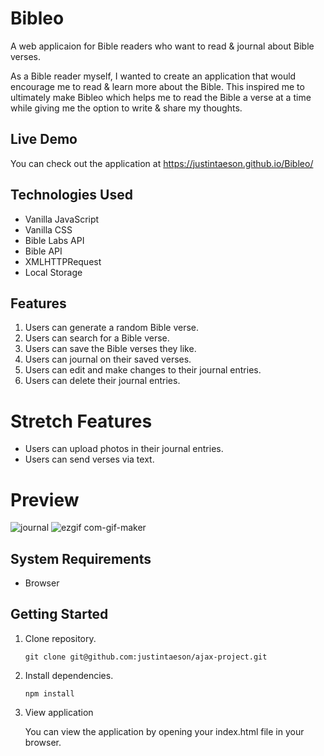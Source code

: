 # Bibleo

A web applicaion for Bible readers who want to read & journal about Bible verses.

As a Bible reader myself, I wanted to create an application that would encourage me to read & learn more about the Bible. This inspired me to ultimately make Bibleo which helps me to read the Bible a verse at a time while giving me the option to write & share my thoughts.

## Live Demo

You can check out the application at https://justintaeson.github.io/Bibleo/

## Technologies Used

- Vanilla JavaScript
- Vanilla CSS
- Bible Labs API
- Bible API
- XMLHTTPRequest
- Local Storage

## Features

1. Users can generate a random Bible verse.
2. Users can search for a Bible verse.
3. Users can save the Bible verses they like.
4. Users can journal on their saved verses.
5. Users can edit and make changes to their journal entries.
6. Users can delete their journal entries.

# Stretch Features

- Users can upload photos in their journal entries.
- Users can send verses via text.

# Preview

![journal](https://user-images.githubusercontent.com/97268025/166007711-1b81821f-2c44-4757-a5c3-6eed062245c1.gif)
![ezgif com-gif-maker](https://user-images.githubusercontent.com/97268025/166007900-62a7595b-2ce2-453c-b572-e1d3361ad8fe.gif)

## System Requirements

- Browser

## Getting Started

1. Clone repository.

   ```git clone git@github.com:justintaeson/ajax-project.git```

2. Install dependencies.

   ```npm install```

3. View application

    You can view the application by opening your index.html file in your browser.
